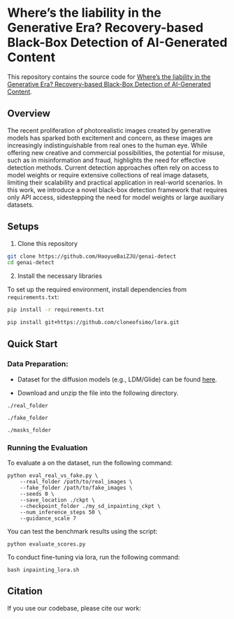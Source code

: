 # Where’s the liability in the Generative Era? Recovery-based Black-Box Detection of AI-Generated Content

This repository contains the source code for [Where’s the liability in the Generative Era? Recovery-based Black-Box Detection of AI-Generated Content](https://arxiv.org/abs/xxx).

## Overview

The recent proliferation of photorealistic images created by generative models has sparked both excitement and concern, as these images are increasingly indistinguishable from real ones to the human eye. While offering new creative and commercial possibilities, the potential for misuse, such as in misinformation and fraud, highlights the need for effective detection methods. Current detection approaches often rely on access to model weights or require extensive collections of real image datasets, limiting their scalability and practical application in real-world scenarios. In this work, we introduce a novel black-box detection framework that requires only API access, sidestepping the need for model weights or large auxiliary datasets.

## Setups

1. Clone this repository 
```bash
git clone https://github.com/HaoyueBaiZJU/genai-detect
cd genai-detect
```

2. Install the necessary libraries

To set up the required environment, install dependencies from `requirements.txt`:

```bash
pip install -r requirements.txt

pip install git+https://github.com/cloneofsimo/lora.git
```

## Quick Start


### Data Preparation: 

- Dataset for the diffusion models (e.g., LDM/Glide) can be found [here](https://drive.google.com/file/d/1FXlGIRh_Ud3cScMgSVDbEWmPDmjcrm1t/view?usp=drive_link).

- Download and unzip the file into the following directory.

`./real_folder`

`./fake_folder`

`./masks_folder`

### Running the Evaluation

To evaluate a on the dataset, run the following command:

```
python eval_real_vs_fake.py \
    --real_folder /path/to/real_images \
    --fake_folder /path/to/fake_images \
    --seeds 0 \
    --save_location ./ckpt \
    --checkpoint_folder ./my_sd_inpainting_ckpt \
    --num_inference_steps 50 \
    --guidance_scale 7
```

You can test the benchmark results using the script:

`python evaluate_scores.py`

To conduct fine-tuning via lora, run the following command:

`bash inpainting_lora.sh`


## Citation

If you use our codebase, please cite our work:
